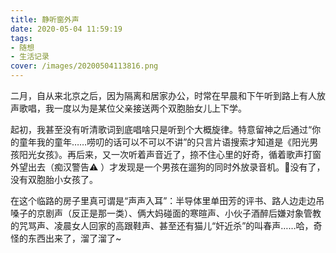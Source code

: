 ```yaml
---
title: 静听窗外声
date: 2020-05-04 11:59:19
tags:
- 随想
- 生活记录
cover: /images/20200504113816.png
---
```

二月，自从来北京之后，因为隔离和居家办公，时常在早晨和下午听到路上有人放声歌唱，我一度以为是某位父亲接送两个双胞胎女儿上下学。

起初，我甚至没有听清歌词到底唱啥只是听到个大概旋律。特意留神之后通过“你的童年我的童年……唠叨的话可以不可以不讲”的只言片语搜索才知道是《阳光男孩阳光女孩》。再后来，又一次听着声音近了，捺不住心里的好奇，循着歌声打窗外望出去（痴汉警告⚠ ）才发现是一个男孩在遛狗的同时外放录音机。🤪没有了，没有双胞胎小女孩了。

在这个临路的房子里真可谓是“声声入耳”：半导体里单田芳的评书、路人边走边吊嗓子的京剧声（反正是那一类）、俩大妈碰面的寒暄声、小伙子酒醉后嫌对象管教的咒骂声、凌晨女人回家的高跟鞋声、甚至还有猫儿“奸近杀”的叫春声……哈，奇怪的东西出来了，溜了溜了~

